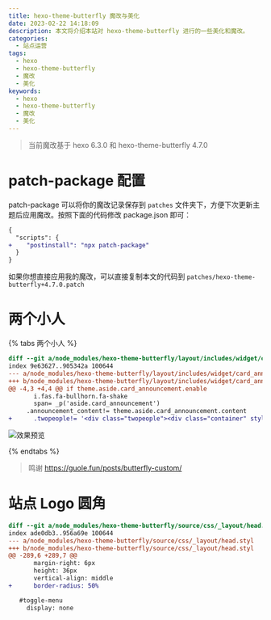 ```yaml
---
title: hexo-theme-butterfly 魔改与美化
date: 2023-02-22 14:18:09
description: 本文将介绍本站对 hexo-theme-butterfly 进行的一些美化和魔改。
categories:
  - 站点运营
tags:
  - hexo
  - hexo-theme-butterfly
  - 魔改
  - 美化
keywords:
  - hexo
  - hexo-theme-butterfly
  - 魔改
  - 美化
---
```


<!-- DRAFT hexo-theme-butterfly 魔改与美化 -->

> 当前魔改基于 hexo 6.3.0 和 hexo-theme-butterfly 4.7.0

# patch-package 配置

patch-package 可以将你的魔改记录保存到 `patches` 文件夹下，方便下次更新主题后应用魔改。按照下面的代码修改 package.json 即可：

```diff
{
  "scripts": {
+    "postinstall": "npx patch-package"
  }
}
```

如果你想直接应用我的魔改，可以直接复制本文的代码到 `patches/hexo-theme-butterfly+4.7.0.patch`

# 两个小人

{% tabs 两个小人 %}
<!-- tab 改动点 -->
```diff
diff --git a/node_modules/hexo-theme-butterfly/layout/includes/widget/card_announcement.pug b/node_modules/hexo-theme-butterfly/layout/includes/widget/card_announcement.pug
index 9e63627..905342a 100644
--- a/node_modules/hexo-theme-butterfly/layout/includes/widget/card_announcement.pug
+++ b/node_modules/hexo-theme-butterfly/layout/includes/widget/card_announcement.pug
@@ -4,3 +4,4 @@ if theme.aside.card_announcement.enable
       i.fas.fa-bullhorn.fa-shake
       span= _p('aside.card_announcement')
     .announcement_content!= theme.aside.card_announcement.content
+      .twopeople!= '<div class="twopeople"><div class="container" style="height:200px;"><canvas class="illo" width="800" height="800" style="max-width: 200px; max-height: 200px; touch-action: none; width: 640px; height: 640px;"></canvas></div><script src="https://cdn.jsdelivr.net/gh/Justlovesmile/CDN/js/twopeople1.js"></script><script src="https://cdn.jsdelivr.net/gh/Justlovesmile/CDN/js/zdog.dist.js"></script><script id="rendered-js" src="https://cdn.jsdelivr.net/gh/Justlovesmile/CDN/js/twopeople.js"></script><style>.twopeople{margin: 0;align-items: center;justify-content: center;text-align: center;}canvas {display: block;margin: 0 auto;cursor: move;}</style></div>'
```
<!-- endtab -->
<!-- tab 效果预览 -->
![效果预览](https://picbed.qunarzz.com/f3d661e2088ea4fd706709ee1024adce.png)
<!-- endtab -->
{% endtabs %}

> 鸣谢 https://guole.fun/posts/butterfly-custom/

# 站点 Logo 圆角

```diff
diff --git a/node_modules/hexo-theme-butterfly/source/css/_layout/head.styl b/node_modules/hexo-theme-butterfly/source/css/_layout/head.styl
index ade0db3..956a69e 100644
--- a/node_modules/hexo-theme-butterfly/source/css/_layout/head.styl
+++ b/node_modules/hexo-theme-butterfly/source/css/_layout/head.styl
@@ -289,6 +289,7 @@
       margin-right: 6px
       height: 36px
       vertical-align: middle
+      border-radius: 50%

   #toggle-menu
     display: none
```

